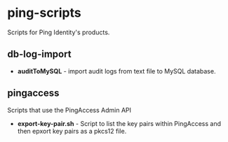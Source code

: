 # ping-scripts
Scripts for Ping Identity's products.

## db-log-import
* **auditToMySQL** - import audit logs from text file to MySQL database.

## pingaccess
Scripts that use the PingAccess Admin API
* **export-key-pair.sh** - Script to list the key pairs within PingAccess and then epxort key pairs as a pkcs12 file.
